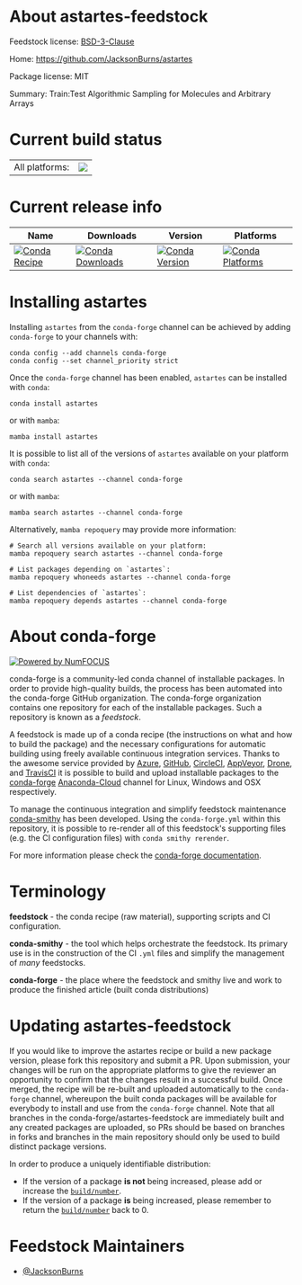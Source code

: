 About astartes-feedstock
========================

Feedstock license: [BSD-3-Clause](https://github.com/conda-forge/astartes-feedstock/blob/main/LICENSE.txt)

Home: https://github.com/JacksonBurns/astartes

Package license: MIT

Summary: Train:Test Algorithmic Sampling for Molecules and Arbitrary Arrays

Current build status
====================


<table><tr><td>All platforms:</td>
    <td>
      <a href="https://dev.azure.com/conda-forge/feedstock-builds/_build/latest?definitionId=20126&branchName=main">
        <img src="https://dev.azure.com/conda-forge/feedstock-builds/_apis/build/status/astartes-feedstock?branchName=main">
      </a>
    </td>
  </tr>
</table>

Current release info
====================

| Name | Downloads | Version | Platforms |
| --- | --- | --- | --- |
| [![Conda Recipe](https://img.shields.io/badge/recipe-astartes-green.svg)](https://anaconda.org/conda-forge/astartes) | [![Conda Downloads](https://img.shields.io/conda/dn/conda-forge/astartes.svg)](https://anaconda.org/conda-forge/astartes) | [![Conda Version](https://img.shields.io/conda/vn/conda-forge/astartes.svg)](https://anaconda.org/conda-forge/astartes) | [![Conda Platforms](https://img.shields.io/conda/pn/conda-forge/astartes.svg)](https://anaconda.org/conda-forge/astartes) |

Installing astartes
===================

Installing `astartes` from the `conda-forge` channel can be achieved by adding `conda-forge` to your channels with:

```
conda config --add channels conda-forge
conda config --set channel_priority strict
```

Once the `conda-forge` channel has been enabled, `astartes` can be installed with `conda`:

```
conda install astartes
```

or with `mamba`:

```
mamba install astartes
```

It is possible to list all of the versions of `astartes` available on your platform with `conda`:

```
conda search astartes --channel conda-forge
```

or with `mamba`:

```
mamba search astartes --channel conda-forge
```

Alternatively, `mamba repoquery` may provide more information:

```
# Search all versions available on your platform:
mamba repoquery search astartes --channel conda-forge

# List packages depending on `astartes`:
mamba repoquery whoneeds astartes --channel conda-forge

# List dependencies of `astartes`:
mamba repoquery depends astartes --channel conda-forge
```


About conda-forge
=================

[![Powered by
NumFOCUS](https://img.shields.io/badge/powered%20by-NumFOCUS-orange.svg?style=flat&colorA=E1523D&colorB=007D8A)](https://numfocus.org)

conda-forge is a community-led conda channel of installable packages.
In order to provide high-quality builds, the process has been automated into the
conda-forge GitHub organization. The conda-forge organization contains one repository
for each of the installable packages. Such a repository is known as a *feedstock*.

A feedstock is made up of a conda recipe (the instructions on what and how to build
the package) and the necessary configurations for automatic building using freely
available continuous integration services. Thanks to the awesome service provided by
[Azure](https://azure.microsoft.com/en-us/services/devops/), [GitHub](https://github.com/),
[CircleCI](https://circleci.com/), [AppVeyor](https://www.appveyor.com/),
[Drone](https://cloud.drone.io/welcome), and [TravisCI](https://travis-ci.com/)
it is possible to build and upload installable packages to the
[conda-forge](https://anaconda.org/conda-forge) [Anaconda-Cloud](https://anaconda.org/)
channel for Linux, Windows and OSX respectively.

To manage the continuous integration and simplify feedstock maintenance
[conda-smithy](https://github.com/conda-forge/conda-smithy) has been developed.
Using the ``conda-forge.yml`` within this repository, it is possible to re-render all of
this feedstock's supporting files (e.g. the CI configuration files) with ``conda smithy rerender``.

For more information please check the [conda-forge documentation](https://conda-forge.org/docs/).

Terminology
===========

**feedstock** - the conda recipe (raw material), supporting scripts and CI configuration.

**conda-smithy** - the tool which helps orchestrate the feedstock.
                   Its primary use is in the construction of the CI ``.yml`` files
                   and simplify the management of *many* feedstocks.

**conda-forge** - the place where the feedstock and smithy live and work to
                  produce the finished article (built conda distributions)


Updating astartes-feedstock
===========================

If you would like to improve the astartes recipe or build a new
package version, please fork this repository and submit a PR. Upon submission,
your changes will be run on the appropriate platforms to give the reviewer an
opportunity to confirm that the changes result in a successful build. Once
merged, the recipe will be re-built and uploaded automatically to the
`conda-forge` channel, whereupon the built conda packages will be available for
everybody to install and use from the `conda-forge` channel.
Note that all branches in the conda-forge/astartes-feedstock are
immediately built and any created packages are uploaded, so PRs should be based
on branches in forks and branches in the main repository should only be used to
build distinct package versions.

In order to produce a uniquely identifiable distribution:
 * If the version of a package **is not** being increased, please add or increase
   the [``build/number``](https://docs.conda.io/projects/conda-build/en/latest/resources/define-metadata.html#build-number-and-string).
 * If the version of a package **is** being increased, please remember to return
   the [``build/number``](https://docs.conda.io/projects/conda-build/en/latest/resources/define-metadata.html#build-number-and-string)
   back to 0.

Feedstock Maintainers
=====================

* [@JacksonBurns](https://github.com/JacksonBurns/)

